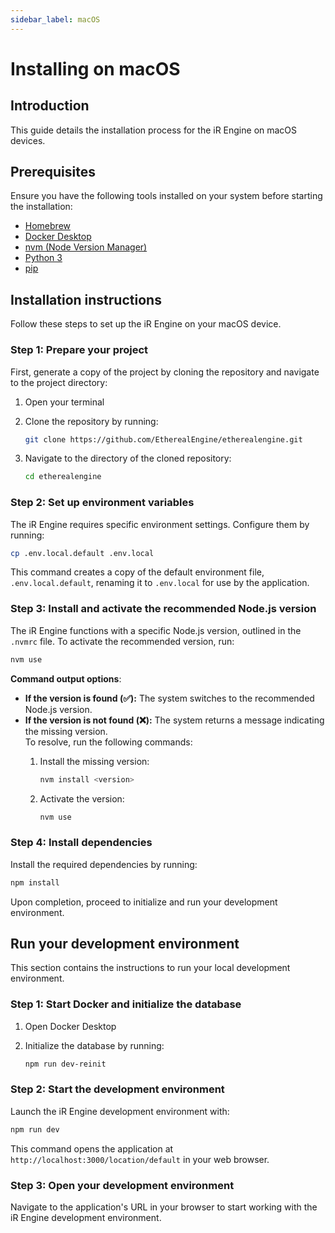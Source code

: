 ```yaml
---
sidebar_label: macOS
---
```


# Installing on macOS

## Introduction

This guide details the installation process for the iR Engine on macOS devices.

## Prerequisites

Ensure you have the following tools installed on your system before starting the installation:

- [Homebrew](https://brew.sh/)
- [Docker Desktop](https://www.docker.com/products/docker-desktop/)
- [nvm (Node Version Manager)](https://github.com/nvm-sh/nvm)
- [Python 3](https://www.python.org/downloads/)
- [pip](https://pip.pypa.io/en/stable/installation/)

## Installation instructions

Follow these steps to set up the iR Engine on your macOS device.

### Step 1: Prepare your project

First, generate a copy of the project by cloning the repository and navigate to the project directory:

1. Open your terminal
2. Clone the repository by running:

   ```bash
   git clone https://github.com/EtherealEngine/etherealengine.git
   ```

3. Navigate to the directory of the cloned repository:

   ```bash
   cd etherealengine
   ```

### Step 2: Set up environment variables

The iR Engine requires specific environment settings. Configure them by running:

```bash
cp .env.local.default .env.local
```

This command creates a copy of the default environment file, `.env.local.default`, renaming it to `.env.local` for use by the application.

### Step 3: Install and activate the recommended Node.js version

The iR Engine functions with a specific Node.js version, outlined in the `.nvmrc` file. To activate the recommended version, run:

```bash
nvm use
```

**Command output options**:

- **If the version is found (✅):** The system switches to the recommended Node.js version.
- **If the version is not found (❌):** The system returns a message indicating the missing version.  
To resolve, run the following commands:
  1. Install the missing version:

     ```bash
     nvm install <version>
     ```

  2. Activate the version:

     ```bash
     nvm use
     ```

### Step 4: Install dependencies

Install the required dependencies by running:

```bash
npm install
```

Upon completion, proceed to initialize and run your development environment.

## Run your development environment

This section contains the instructions to run your local development environment.

### Step 1: Start Docker and initialize the database

1. Open Docker Desktop

2. Initialize the database by running:

   ```bash
   npm run dev-reinit
   ```

### Step 2: Start the development environment

Launch the iR Engine development environment with:

```bash
npm run dev
```

This command opens the application at `http://localhost:3000/location/default` in your web browser.

### Step 3: Open your development environment

Navigate to the application's URL in your browser to start working with the iR Engine development environment.

